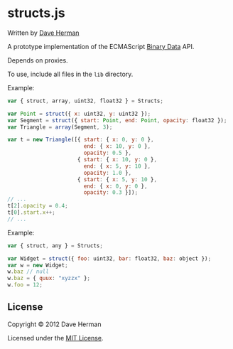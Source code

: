 # structs.js

Written by [Dave Herman](http://calculist.org)

A prototype implementation of the ECMAScript [Binary Data](http://wiki.ecmascript.org/doku.php?id=strawman:binary_data) API.

Depends on proxies.

To use, include all files in the `lib` directory.

Example:

```javascript
var { struct, array, uint32, float32 } = Structs;

var Point = struct({ x: uint32, y: uint32 });
var Segment = struct({ start: Point, end: Point, opacity: float32 });
var Triangle = array(Segment, 3);

var t = new Triangle([{ start: { x: 0, y: 0 },
                        end: { x: 10, y: 0 },
                        opacity: 0.5 },
                      { start: { x: 10, y: 0 },
                        end: { x: 5, y: 10 },
                        opacity: 1.0 },
                      { start: { x: 5, y: 10 },
                        end: { x: 0, y: 0 },
                        opacity: 0.3 }]);
// ...
t[2].opacity = 0.4;
t[0].start.x++;
// ...
```

Example:

```javascript
var { struct, any } = Structs;

var Widget = struct({ foo: uint32, bar: float32, baz: object });
var w = new Widget;
w.baz // null
w.baz = { quux: "xyzzx" };
w.foo = 12;
```

## License

Copyright © 2012 Dave Herman

Licensed under the [MIT License](http://mit-license.org).
